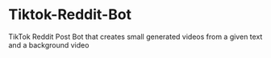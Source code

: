 # Tiktok-Reddit-Bot
TikTok Reddit Post Bot that creates small generated videos from a given text and a background video
